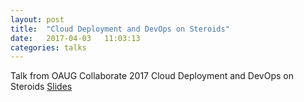 ```yaml
---
layout: post
title:  "Cloud Deployment and DevOps on Steroids"
date:   2017-04-03	 11:03:13
categories: talks
---
```


Talk from OAUG Collaborate 2017 Cloud Deployment and DevOps on Steroids [Slides](/assets/ID10066.pdf)